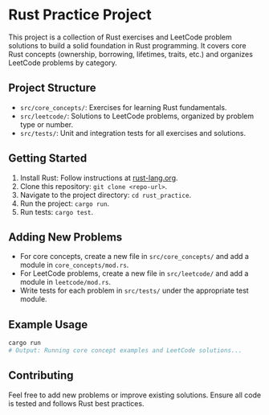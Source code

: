 # Rust Practice Project

This project is a collection of Rust exercises and LeetCode problem solutions to build a solid foundation in Rust programming. It covers core Rust concepts (ownership, borrowing, lifetimes, traits, etc.) and organizes LeetCode problems by category.

## Project Structure
- `src/core_concepts/`: Exercises for learning Rust fundamentals.
- `src/leetcode/`: Solutions to LeetCode problems, organized by problem type or number.
- `src/tests/`: Unit and integration tests for all exercises and solutions.

## Getting Started
1. Install Rust: Follow instructions at [rust-lang.org](https://www.rust-lang.org/).
2. Clone this repository: `git clone <repo-url>`.
3. Navigate to the project directory: `cd rust_practice`.
4. Run the project: `cargo run`.
5. Run tests: `cargo test`.

## Adding New Problems
- For core concepts, create a new file in `src/core_concepts/` and add a module in `core_concepts/mod.rs`.
- For LeetCode problems, create a new file in `src/leetcode/` and add a module in `leetcode/mod.rs`.
- Write tests for each problem in `src/tests/` under the appropriate test module.

## Example Usage
```bash
cargo run
# Output: Running core concept examples and LeetCode solutions...
```

## Contributing
Feel free to add new problems or improve existing solutions. Ensure all code is tested and follows Rust best practices.